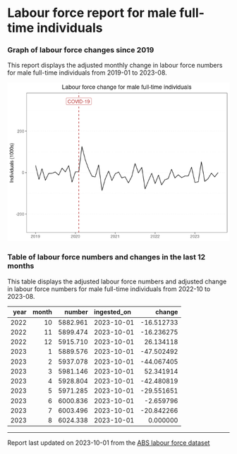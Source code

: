 Labour force report for male full-time individuals
================

### Graph of labour force changes since 2019

This report displays the adjusted monthly change in labour force numbers
for male full-time individuals from 2019-01 to 2023-08.

![](male_full-time_report_files/figure-gfm/unnamed-chunk-2-1.png)<!-- -->

### Table of labour force numbers and changes in the last 12 months

This table displays the adjusted labour force numbers and adjusted
change in labour force numbers for male full-time individuals from
2022-10 to 2023-08.

| year | month |   number | ingested_on |     change |
|-----:|------:|---------:|:------------|-----------:|
| 2022 |    10 | 5882.961 | 2023-10-01  | -16.512733 |
| 2022 |    11 | 5899.474 | 2023-10-01  | -16.236275 |
| 2022 |    12 | 5915.710 | 2023-10-01  |  26.134118 |
| 2023 |     1 | 5889.576 | 2023-10-01  | -47.502492 |
| 2023 |     2 | 5937.078 | 2023-10-01  | -44.067405 |
| 2023 |     3 | 5981.146 | 2023-10-01  |  52.341914 |
| 2023 |     4 | 5928.804 | 2023-10-01  | -42.480819 |
| 2023 |     5 | 5971.285 | 2023-10-01  | -29.551651 |
| 2023 |     6 | 6000.836 | 2023-10-01  |  -2.659796 |
| 2023 |     7 | 6003.496 | 2023-10-01  | -20.842266 |
| 2023 |     8 | 6024.338 | 2023-10-01  |   0.000000 |

------------------------------------------------------------------------

Report last updated on 2023-10-01 from the [ABS labour force
dataset](https://www.abs.gov.au/statistics/labour/employment-and-unemployment/labour-force-australia/latest-release)
